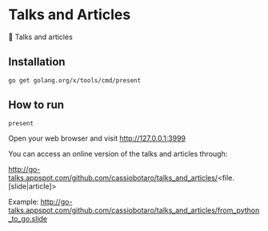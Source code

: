 # Talks and Articles
:loudspeaker: Talks and articles

## Installation

`go get golang.org/x/tools/cmd/present`

## How to run

`present`

 Open your web browser and visit http://127.0.0.1:3999
 
 You can access an online version of the talks and articles through:
 
 http://go-talks.appspot.com/github.com/cassiobotaro/talks_and_articles/<file.[slide|article]>
 
 Example:  http://go-talks.appspot.com/github.com/cassiobotaro/talks_and_articles/from_python_to_go.slide
